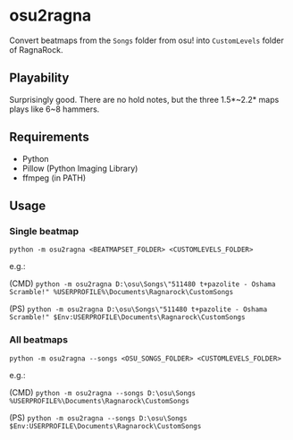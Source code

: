 # osu2ragna

Convert beatmaps from the `Songs` folder from osu! into `CustomLevels` folder of RagnaRock.

## Playability
Surprisingly good. There are no hold notes, but the three 1.5\*\~2.2\* maps plays like 6\~8 hammers.

## Requirements
 - Python
 - Pillow (Python Imaging Library)
 - ffmpeg (in PATH)

## Usage
### Single beatmap
`python -m osu2ragna <BEATMAPSET_FOLDER> <CUSTOMLEVELS_FOLDER>`

e.g.:

(CMD) `python -m osu2ragna D:\osu\Songs\"511480 t+pazolite - Oshama Scramble!" %USERPROFILE%\Documents\Ragnarock\CustomSongs`

(PS) `python -m osu2ragna D:\osu\Songs\"511480 t+pazolite - Oshama Scramble!" $Env:USERPROFILE\Documents\Ragnarock\CustomSongs`

### All beatmaps
`python -m osu2ragna --songs <OSU_SONGS_FOLDER> <CUSTOMLEVELS_FOLDER>`

e.g.:

(CMD) `python -m osu2ragna --songs D:\osu\Songs %USERPROFILE%\Documents\Ragnarock\CustomSongs`

(PS) `python -m osu2ragna --songs D:\osu\Songs $Env:USERPROFILE\Documents\Ragnarock\CustomSongs`

